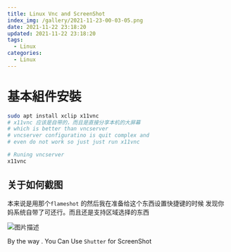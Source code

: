 ```yaml
---
title: Linux Vnc and ScreenShot
index_img: /gallery/2021-11-23-00-03-05.png
date: 2021-11-22 23:18:20
updated: 2021-11-22 23:18:20
tags:
  - Linux
categories:
  - Linux
---
```


# 基本組件安裝

```bash
sudo apt install xclip x11vnc 
# x11vnc 应该是自带的，而且是直接分享本机的大屏幕
# which is better than vncserver
# vncserver configuratino is quit complex and 
# even do not work so just just run x11vnc

# Runing vncserver
x11vnc

```

## 关于如何截图

本来说是用那个`flameshot` 的然后我在准备给这个东西设置快捷键的时候
发现你妈系统自带了可还行。而且还是支持区域选择的东西

![图片描述](/gallery/2021-11-22-23-47-29.png)

By the way . You Can Use `Shutter` for ScreenShot

